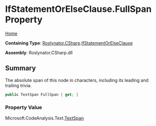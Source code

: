 <a name="_top"></a>

# IfStatementOrElseClause\.FullSpan Property

[Home](../../../../README.md#_top)

**Containing Type**: [Roslynator.CSharp](../../README.md#_top)\.[IfStatementOrElseClause](../README.md#_top)

**Assembly**: Roslynator\.CSharp\.dll

## Summary

The absolute span of this node in characters, including its leading and trailing trivia\.

```csharp
public TextSpan FullSpan { get; }
```

### Property Value

Microsoft\.CodeAnalysis\.Text\.[TextSpan](https://docs.microsoft.com/en-us/dotnet/api/microsoft.codeanalysis.text.textspan)

